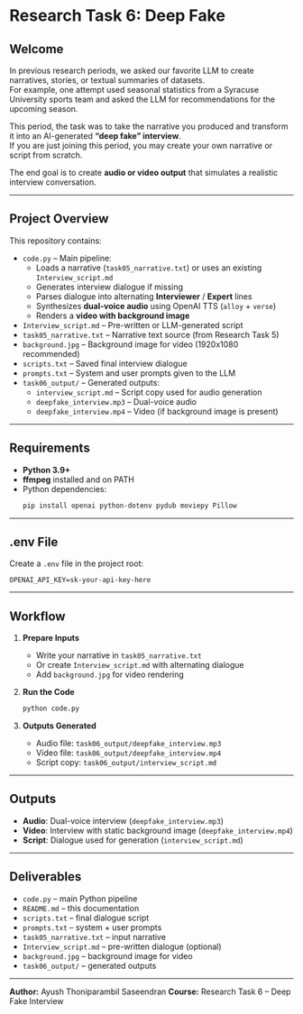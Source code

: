 # Research Task 6: Deep Fake

## Welcome

In previous research periods, we asked our favorite LLM to create narratives, stories, or textual summaries of datasets.  
For example, one attempt used seasonal statistics from a Syracuse University sports team and asked the LLM for recommendations for the upcoming season.  

This period, the task was to take the narrative you produced and transform it into an AI-generated **“deep fake” interview**.  
If you are just joining this period, you may create your own narrative or script from scratch.  

The end goal is to create **audio or video output** that simulates a realistic interview conversation.  

---

## Project Overview

This repository contains:

- `code.py` – Main pipeline:
  - Loads a narrative (`task05_narrative.txt`) or uses an existing `Interview_script.md`
  - Generates interview dialogue if missing
  - Parses dialogue into alternating **Interviewer** / **Expert** lines
  - Synthesizes **dual-voice audio** using OpenAI TTS (`alloy` + `verse`)
  - Renders a **video with background image**
- `Interview_script.md` – Pre-written or LLM-generated script
- `task05_narrative.txt` – Narrative text source (from Research Task 5)
- `background.jpg` – Background image for video (1920x1080 recommended)
- `scripts.txt` – Saved final interview dialogue
- `prompts.txt` – System and user prompts given to the LLM
- `task06_output/` – Generated outputs:
  - `interview_script.md` – Script copy used for audio generation
  - `deepfake_interview.mp3` – Dual-voice audio
  - `deepfake_interview.mp4` – Video (if background image is present)

---

## Requirements

- **Python 3.9+**
- **ffmpeg** installed and on PATH
- Python dependencies:
  ```bash
  pip install openai python-dotenv pydub moviepy Pillow
  ```

---

## .env File

Create a `.env` file in the project root:

```env
OPENAI_API_KEY=sk-your-api-key-here
```

---

## Workflow

1. **Prepare Inputs**
   - Write your narrative in `task05_narrative.txt`
   - Or create `Interview_script.md` with alternating dialogue
   - Add `background.jpg` for video rendering

2. **Run the Code**
   ```bash
   python code.py
   ```

3. **Outputs Generated**
   - Audio file: `task06_output/deepfake_interview.mp3`
   - Video file: `task06_output/deepfake_interview.mp4`
   - Script copy: `task06_output/interview_script.md`

---

## Outputs

- **Audio**: Dual-voice interview (`deepfake_interview.mp3`)  
- **Video**: Interview with static background image (`deepfake_interview.mp4`)  
- **Script**: Dialogue used for generation (`interview_script.md`)  

---

## Deliverables

- `code.py` – main Python pipeline  
- `README.md` – this documentation  
- `scripts.txt` – final dialogue script  
- `prompts.txt` – system + user prompts  
- `task05_narrative.txt` – input narrative  
- `Interview_script.md` – pre-written dialogue (optional)  
- `background.jpg` – background image for video  
- `task06_output/` – generated outputs  

---

**Author:** Ayush Thoniparambil Saseendran
**Course:** Research Task 6 – Deep Fake Interview  
